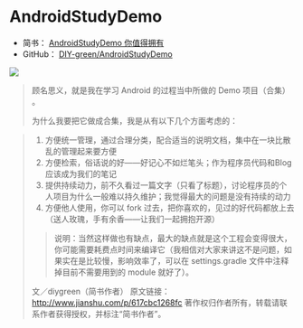 # AndroidStudyDemo

- 简书： [AndroidStudyDemo 你值得拥有](http://www.jianshu.com/p/617cbc1268fc)
- GitHub： [DIY-green/AndroidStudyDemo](https://github.com/DIY-green/AndroidStudyDemo)

![](http://upload-images.jianshu.io/upload_images/1233754-5feed30e2561f049.png?imageMogr2/auto-orient/strip%7CimageView2/2/w/1240)

> 顾名思义，就是我在学习 Android 的过程当中所做的 Demo 项目（合集） 。
> 
> 为什么我要把它做成合集，我是从有以下几个方面考虑的：

> 1. 方便统一管理，通过合理分类，配合适当的说明文档，集中在一块比散乱的管理起来要方便
> 2. 方便检索，俗话说的好——好记心不如烂笔头；作为程序员代码和Blog应该成为我们的笔记
> 3. 提供持续动力，前不久看过一篇文字（只看了标题），讨论程序员的个人项目为什么一般难以持久维护；我觉得最大的问题是没有持续的动力
> 1. 方便他人使用，你可以 fork 过去，把你喜欢的，见过的好代码都放上去（送人玫瑰，手有余香——让我们一起拥抱开源）
> 
> > 说明：当然这样做也有缺点，最大的缺点就是这个工程会变得很大，你可能需要耗费点时间来编译它（我相信对大家来讲这不是问题，如果实在是比较慢，影响效率了，可以在 settings.gradle 文件中注释掉目前不需要用到的 module 就好了）。
> 
> 文／diygreen（简书作者）
> 原文链接：http://www.jianshu.com/p/617cbc1268fc
> 著作权归作者所有，转载请联系作者获得授权，并标注“简书作者”。